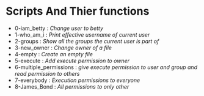 # Scripts And Thier functions
- 0-iam_betty : *Change user to betty* 
- 1-who_am_i : *Print effective username of current user* 
- 2-groups : *Show all the groups the current user is part of*
- 3-new_owner : *Change owner of a file* 
- 4-empty : *Create an empty file* 
- 5-execute : *Add execute permission to owner* 
- 6-multiple_permissions : *give execute permission to user and group and read permission to others* 
- 7-everybody : *Execution permissions to everyone* 
- 8-James_Bond : *All permissions to only other*
